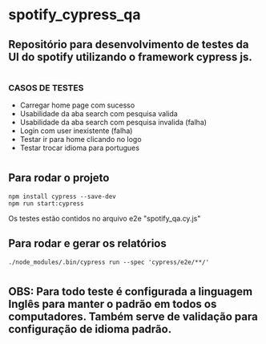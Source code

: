 # spotify_cypress_qa

## Repositório para desenvolvimento de testes da UI do spotify utilizando o framework cypress js.
#
### CASOS DE TESTES

- Carregar home page com sucesso
- Usabilidade da aba search com pesquisa valida
- Usabilidade da aba search com pesquisa invalida (falha)
- Login com user inexistente (falha)
- Testar ir para home clicando no logo
- Testar trocar idioma para portugues
#
## Para rodar o projeto

``` 
npm install cypress --save-dev
npm run start:cypress
```

Os testes estão contidos no arquivo e2e "spotify_qa.cy.js"

## Para rodar e gerar os relatórios
```
./node_modules/.bin/cypress run --spec 'cypress/e2e/**/'
```
#
## OBS: Para todo teste é configurada a linguagem Inglês para manter o padrão em todos os computadores. Também serve de validação para configuração de idioma padrão.
